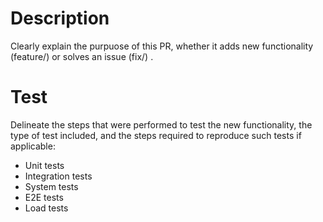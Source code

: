 # Description
Clearly explain the purpuose of this PR, whether it adds new functionality (feature/) or solves an issue (fix/) .

# Test
Delineate the steps that were performed to test the new functionality, the type of test included, and the steps required to reproduce such tests if applicable:

* Unit tests
* Integration tests
* System tests
* E2E tests
* Load tests
